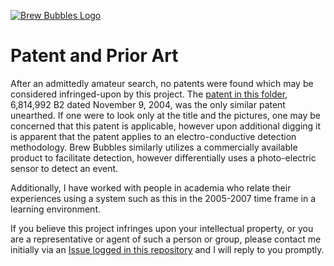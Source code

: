 [![Brew Bubbles Logo](hhttps://www.brewbubbles.com/wp-content/uploads/2019/08/BB-full-logo.png "Brew Bubbles")](http://www.brewbubbles.com/)

# Patent and Prior Art

After an admittedly amateur search, no patents were found which may be considered infringed-upon by this project.  The [patent in this folder](US6814992.pdf), 6,814,992 B2 dated November 9, 2004, was the only similar patent unearthed.  If one were to look only at the title and the pictures, one may be concerned that this patent is applicable, however upon additional digging it is apparent that the patent applies to an electro-conductive detection methodology.  Brew Bubbles similarly utilizes a commercially available product to facilitate detection, however differentially uses a photo-electric sensor to detect an event.

Additionally, I have worked with people in academia who relate their experiences using a system such as this in the 2005-2007 time frame in a learning environment.

If you believe this project infringes upon your intellectual property, or you are a representative or agent of such a person or group, please contact me initially via an [Issue logged in this repository](https://github.com/lbussy/brew-bubbles/issues) and I will reply to you promptly.

